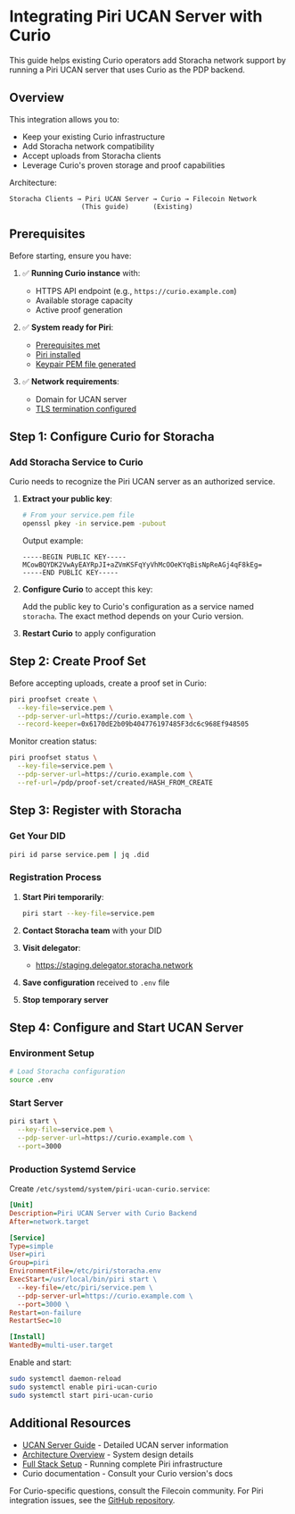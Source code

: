 # Integrating Piri UCAN Server with Curio

This guide helps existing Curio operators add Storacha network support by running a Piri UCAN server that uses Curio as the PDP backend.

## Overview

This integration allows you to:
- Keep your existing Curio infrastructure
- Add Storacha network compatibility
- Accept uploads from Storacha clients
- Leverage Curio's proven storage and proof capabilities

Architecture:
```
Storacha Clients → Piri UCAN Server → Curio → Filecoin Network
                  (This guide)      (Existing)
```

## Prerequisites

Before starting, ensure you have:

1. ✅ **Running Curio instance** with:
   - HTTPS API endpoint (e.g., `https://curio.example.com`)
   - Available storage capacity
   - Active proof generation

2. ✅ **System ready for Piri**:
   - [Prerequisites met](../common/prerequisites.md)
   - [Piri installed](../common/piri-installation.md)
   - [Keypair PEM file generated](../common/key-generation.md)

3. ✅ **Network requirements**:
   - Domain for UCAN server
   - [TLS termination configured](../common/tls-termination.md)

## Step 1: Configure Curio for Storacha

### Add Storacha Service to Curio

Curio needs to recognize the Piri UCAN server as an authorized service.

1. **Extract your public key**:
   ```bash
   # From your service.pem file
   openssl pkey -in service.pem -pubout
   ```

   Output example:
   ```
   -----BEGIN PUBLIC KEY-----
   MCowBQYDK2VwAyEAYRpJI+aZVmKSFqYyVhMcOOeKYqBisNpReAGj4qF8kEg=
   -----END PUBLIC KEY-----
   ```

2. **Configure Curio** to accept this key:
   
   Add the public key to Curio's configuration as a service named `storacha`. The exact method depends on your Curio version.

3. **Restart Curio** to apply configuration

## Step 2: Create Proof Set

Before accepting uploads, create a proof set in Curio:

```bash
piri proofset create \
  --key-file=service.pem \
  --pdp-server-url=https://curio.example.com \
  --record-keeper=0x6170dE2b09b404776197485F3dc6c968Ef948505
```

Monitor creation status:
```bash
piri proofset status \
  --key-file=service.pem \
  --pdp-server-url=https://curio.example.com \
  --ref-url=/pdp/proof-set/created/HASH_FROM_CREATE
```

## Step 3: Register with Storacha

### Get Your DID

```bash
piri id parse service.pem | jq .did
```

### Registration Process

1. **Start Piri temporarily**:
   ```bash
   piri start --key-file=service.pem
   ```

2. **Contact Storacha team** with your DID

3. **Visit delegator**:
   - https://staging.delegator.storacha.network

4. **Save configuration** received to `.env` file

5. **Stop temporary server**

## Step 4: Configure and Start UCAN Server

### Environment Setup

```bash
# Load Storacha configuration
source .env
```

### Start Server

```bash
piri start \
  --key-file=service.pem \
  --pdp-server-url=https://curio.example.com \
  --port=3000
```

### Production Systemd Service

Create `/etc/systemd/system/piri-ucan-curio.service`:

```ini
[Unit]
Description=Piri UCAN Server with Curio Backend
After=network.target

[Service]
Type=simple
User=piri
Group=piri
EnvironmentFile=/etc/piri/storacha.env
ExecStart=/usr/local/bin/piri start \
  --key-file=/etc/piri/service.pem \
  --pdp-server-url=https://curio.example.com \
  --port=3000 \
Restart=on-failure
RestartSec=10

[Install]
WantedBy=multi-user.target
```

Enable and start:
```bash
sudo systemctl daemon-reload
sudo systemctl enable piri-ucan-curio
sudo systemctl start piri-ucan-curio
```

## Additional Resources

- [UCAN Server Guide](../guides/ucan-server.md) - Detailed UCAN server information
- [Architecture Overview](../architecture.md) - System design details
- [Full Stack Setup](./full-stack-setup.md) - Running complete Piri infrastructure
- Curio documentation - Consult your Curio version's docs

For Curio-specific questions, consult the Filecoin community. For Piri integration issues, see the [GitHub repository](https://github.com/storacha/piri).